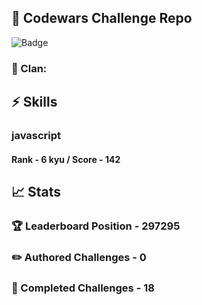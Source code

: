 ## :trident: Codewars Challenge Repo
![Badge](https://www.codewars.com/users/scottworks/badges/large)
### :wolf: Clan: 
## :zap: Skills
### javascript
#### Rank - 6 kyu / Score - 142

## :chart_with_upwards_trend: Stats
### :trophy: Leaderboard Position - 297295
### :pencil2: Authored Challenges - 0
### :muscle: Completed Challenges - 18
